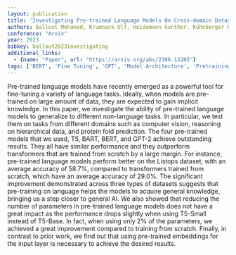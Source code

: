 ```yaml
---
layout: publication
title: 'Investigating Pre-trained Language Models On Cross-domain Datasets, A Step Closer To General AI'
authors: Ballout Mohamad, Krumnack Ulf, Heidemann Gunther, Kühnberger Kai-uwe
conference: "Arxiv"
year: 2023
bibkey: ballout2023investigating
additional_links:
  - {name: "Paper", url: "https://arxiv.org/abs/2306.12205"}
tags: ['BERT', 'Fine Tuning', 'GPT', 'Model Architecture', 'Pretraining Methods', 'RAG', 'Training Techniques', 'Transformer']
---
```

Pre-trained language models have recently emerged as a powerful tool for
fine-tuning a variety of language tasks. Ideally, when models are pre-trained
on large amount of data, they are expected to gain implicit knowledge. In this
paper, we investigate the ability of pre-trained language models to generalize
to different non-language tasks. In particular, we test them on tasks from
different domains such as computer vision, reasoning on hierarchical data, and
protein fold prediction. The four pre-trained models that we used, T5, BART,
BERT, and GPT-2 achieve outstanding results. They all have similar performance
and they outperform transformers that are trained from scratch by a large
margin. For instance, pre-trained language models perform better on the Listops
dataset, with an average accuracy of 58.7\%, compared to transformers trained
from scratch, which have an average accuracy of 29.0\%. The significant
improvement demonstrated across three types of datasets suggests that
pre-training on language helps the models to acquire general knowledge,
bringing us a step closer to general AI. We also showed that reducing the
number of parameters in pre-trained language models does not have a great
impact as the performance drops slightly when using T5-Small instead of
T5-Base. In fact, when using only 2\% of the parameters, we achieved a great
improvement compared to training from scratch. Finally, in contrast to prior
work, we find out that using pre-trained embeddings for the input layer is
necessary to achieve the desired results.
